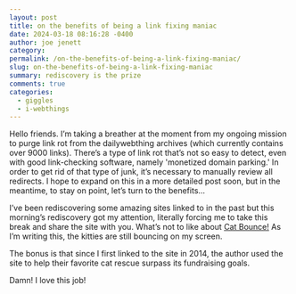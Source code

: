 ```yaml
---
layout: post
title: on the benefits of being a link fixing maniac
date: 2024-03-18 08:16:28 -0400
author: joe jenett
category: 
permalink: /on-the-benefits-of-being-a-link-fixing-maniac/
slug: on-the-benefits-of-being-a-link-fixing-maniac
summary: rediscovery is the prize
comments: true
categories:
  - giggles
  - i-webthings
---
```

Hello friends. I’m taking a breather at the moment from my ongoing mission to purge link rot from the dailywebthing archives (which currently contains over 9000 links). There’s a type of link rot that’s not so easy to detect, even with good link-checking software, namely 'monetized domain parking.' In order to get rid of that type of junk, it’s necessary to manually review all redirects. I hope to expand on this in a more detailed post soon, but in the meantime, to stay on point, let’s turn to the benefits...

I’ve been rediscovering some amazing sites linked to in the past but this morning’s rediscovery got my attention, literally forcing me to take this break and share the site with you. What’s not to like about <a title="CAT BOUNCE!" href="https://cat-bounce.com/">Cat Bounce!</a> As I’m writing this, the kitties are still bouncing on my screen.

The bonus is that since I first linked to the site in 2014, the author used the site to help their favorite cat rescue surpass its fundraising goals.

Damn! I love this job!

<a href="https://brid.gy/publish/mastodon"></a>